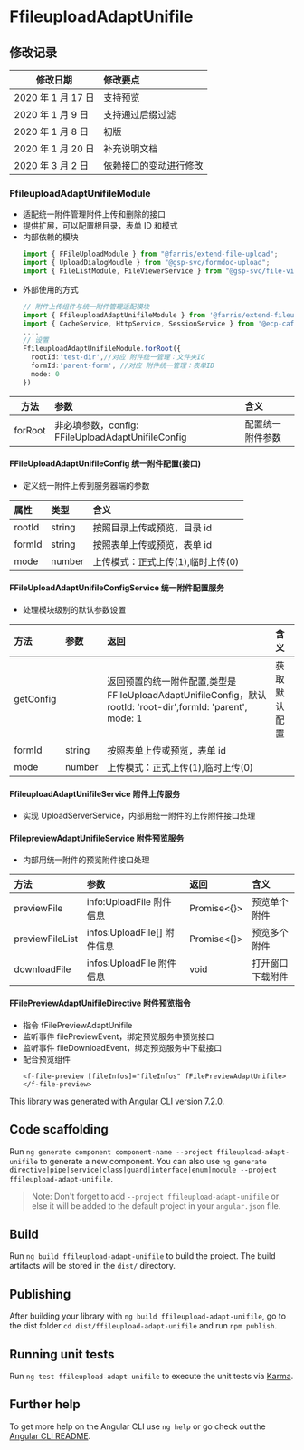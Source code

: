 # FfileuploadAdaptUnifile

## 修改记录

| 修改日期           | 修改要点               |
| ------------------ | :--------------------- |
| 2020 年 1 月 17 日 | 支持预览               |
| 2020 年 1 月 9 日  | 支持通过后缀过滤       |
| 2020 年 1 月 8 日  | 初版                   |
| 2020 年 1 月 20 日 | 补充说明文档           |
| 2020 年 3 月 2 日  | 依赖接口的变动进行修改 |

### FfileuploadAdaptUnifileModule

- 适配统一附件管理附件上传和删除的接口
- 提供扩展，可以配置根目录，表单 ID 和模式
- 内部依赖的模块
  ```ts
  import { FFileUploadModule } from "@farris/extend-file-upload";
  import { UploadDialogMoudle } from "@gsp-svc/formdoc-upload";
  import { FileListModule, FileViewerService } from "@gsp-svc/file-viewer";
  ```
- 外部使用的方式
  ```ts
  // 附件上传组件与统一附件管理适配模块
  import { FfileuploadAdaptUnifileModule } from '@farris/extend-fileupload-adapt-unifile';
  import { CacheService, HttpService, SessionService } from '@ecp-caf/caf-common';
  ....
  // 设置
  FfileuploadAdaptUnifileModule.forRoot({
    rootId:'test-dir',//对应 附件统一管理：文件夹Id
    formId:'parent-form', //对应 附件统一管理：表单ID
    mode: 0
  })
  ```

| 方法    | 参数                                              | 含义             |
| ------- | :------------------------------------------------ | :--------------- |
| forRoot | 非必填参数，config: FFileUploadAdaptUnifileConfig | 配置统一附件参数 |

#### FFileUploadAdaptUnifileConfig 统一附件配置(接口)

- 定义统一附件上传到服务器端的参数

| 属性   | 类型   | 含义                              |
| :----- | :----- | :-------------------------------- |
| rootId | string | 按照目录上传或预览，目录 id       |
| formId | string | 按照表单上传或预览，表单 id       |
| mode   | number | 上传模式：正式上传(1),临时上传(0) |

#### FFileUploadAdaptUnifileConfigService 统一附件配置服务

- 处理模块级别的默认参数设置

| 方法      | 参数   | 返回                                                                                                                 | 含义         |
| :-------- | :----- | :------------------------------------------------------------------------------------------------------------------- | :----------- |
| getConfig |        | 返回预置的统一附件配置,类型是 FFileUploadAdaptUnifileConfig，默认 <br/> rootId: 'root-dir',formId: 'parent', mode: 1 | 获取默认配置 |
| formId    | string | 按照表单上传或预览，表单 id                                                                                          |
| mode      | number | 上传模式：正式上传(1),临时上传(0)                                                                                    |

#### FfileuploadAdaptUnifileService 附件上传服务

- 实现 UploadServerService，内部用统一附件的上传附件接口处理

#### FfilepreviewAdaptUnifileService 附件预览服务

- 内部用统一附件的预览附件接口处理

| 方法            | 参数                        | 返回        | 含义             |
| :-------------- | :-------------------------- | :---------- | :--------------- |
| previewFile     | info:UploadFile 附件信息    | Promise<{}> | 预览单个附件     |
| previewFileList | infos:UploadFile[] 附件信息 | Promise<{}> | 预览多个附件     |
| downloadFile    | infos:UploadFile 附件信息   | void        | 打开窗口下载附件 |

#### FFilePreviewAdaptUnifileDirective 附件预览指令

- 指令 fFilePreviewAdaptUnifile
- 监听事件 filePreviewEvent，绑定预览服务中预览接口
- 监听事件 fileDownloadEvent，绑定预览服务中下载接口
- 配合预览组件
  ```TS
  <f-file-preview [fileInfos]="fileInfos" fFilePreviewAdaptUnifile></f-file-preview>
  ```

This library was generated with [Angular CLI](https://github.com/angular/angular-cli) version 7.2.0.

## Code scaffolding

Run `ng generate component component-name --project ffileupload-adapt-unifile` to generate a new component. You can also use `ng generate directive|pipe|service|class|guard|interface|enum|module --project ffileupload-adapt-unifile`.

> Note: Don't forget to add `--project ffileupload-adapt-unifile` or else it will be added to the default project in your `angular.json` file.

## Build

Run `ng build ffileupload-adapt-unifile` to build the project. The build artifacts will be stored in the `dist/` directory.

## Publishing

After building your library with `ng build ffileupload-adapt-unifile`, go to the dist folder `cd dist/ffileupload-adapt-unifile` and run `npm publish`.

## Running unit tests

Run `ng test ffileupload-adapt-unifile` to execute the unit tests via [Karma](https://karma-runner.github.io).

## Further help

To get more help on the Angular CLI use `ng help` or go check out the [Angular CLI README](https://github.com/angular/angular-cli/blob/master/README.md).
